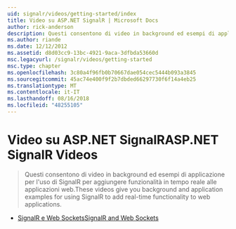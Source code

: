 ```yaml
---
uid: signalr/videos/getting-started/index
title: Video su ASP.NET SignalR | Microsoft Docs
author: rick-anderson
description: Questi consentono di video in background ed esempi di applicazione per l'uso di SignalR per aggiungere funzionalità in tempo reale alle applicazioni web.
ms.author: riande
ms.date: 12/12/2012
ms.assetid: d8d03cc9-13bc-4921-9aca-3dfbda53660d
msc.legacyurl: /signalr/videos/getting-started
msc.type: chapter
ms.openlocfilehash: 3c80a4f96fb0b70667dae054cec5444b093a3845
ms.sourcegitcommit: 45ac74e400f9f2b7dbded66297730f6f14a4eb25
ms.translationtype: MT
ms.contentlocale: it-IT
ms.lasthandoff: 08/16/2018
ms.locfileid: "48255105"
---
```

<a name="aspnet-signalr-videos"></a><span data-ttu-id="34535-103">Video su ASP.NET SignalR</span><span class="sxs-lookup"><span data-stu-id="34535-103">ASP.NET SignalR Videos</span></span>
====================
> <span data-ttu-id="34535-104">Questi consentono di video in background ed esempi di applicazione per l'uso di SignalR per aggiungere funzionalità in tempo reale alle applicazioni web.</span><span class="sxs-lookup"><span data-stu-id="34535-104">These videos give you background and application examples for using SignalR to add real-time functionality to web applications.</span></span>


- [<span data-ttu-id="34535-105">SignalR e Web Sockets</span><span class="sxs-lookup"><span data-stu-id="34535-105">SignalR and Web Sockets</span></span>](signalr-and-web-sockets.md)

